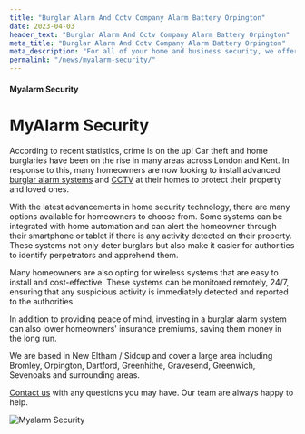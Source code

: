 ```yaml
---
title: "Burglar Alarm And Cctv Company Alarm Battery Orpington"
date: 2023-04-03
header_text: "Burglar Alarm And Cctv Company Alarm Battery Orpington"
meta_title: "Burglar Alarm And Cctv Company Alarm Battery Orpington"
meta_description: "For all of your home and business security, we offer a free survey of your property for a burglar alarm system and cctv system. Contact us now 020 8302 4065"
permalink: "/news/myalarm-security/"
---
```


#### Myalarm Security

# MyAlarm Security

According to recent statistics, crime is on the up! Car theft and home burglaries have been on the rise in many areas across London and Kent. In response to this, many homeowners are now looking to install advanced [burglar alarm systems](/categories/burglar-alarms/) and [CCTV](/categories/cctv/) at their homes to protect their property and loved ones.

With the latest advancements in home security technology, there are many options available for homeowners to choose from. Some systems can be integrated with home automation and can alert the homeowner through their smartphone or tablet if there is any activity detected on their property. These systems not only deter burglars but also make it easier for authorities to identify perpetrators and apprehend them.

Many homeowners are also opting for wireless systems that are easy to install and cost-effective. These systems can be monitored remotely, 24/7, ensuring that any suspicious activity is immediately detected and reported to the authorities.

In addition to providing peace of mind, investing in a burglar alarm system can also lower homeowners\' insurance premiums, saving them money in the long run.

We are based in New Eltham / Sidcup and cover a large area including Bromley, Orpington, Dartford, Greenhithe, Gravesend, Greenwich, Sevenoaks and surrounding areas.

[Contact us](/contact/) with any questions you may have. Our team are always happy to help.

![Myalarm Security](https://res.cloudinary.com/kbs/image/upload/)